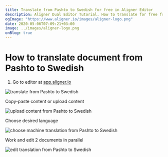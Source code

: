 ```yaml
---
title: Translate from Pashto to Swedish for free in Aligner Editor
description: Aligner Dual Editor Tutorial. How to translate for free from Pashto to Swedish. Aligner is multilingual document management platform. 
ogImage: "https://www.aligner.io/images/aligner-logo.png"
date: 2020-05-06T07:09:21+03:00
image: ../images/aligner-logo.png
onBlog: true
---
```


# How to translate document from Pashto to Swedish

1. Go to editor at [app.aligner.io](https://app.aligner.io "Aligner App web page")

![translate from Pashto to Swedish](../aligner-blank-editor.png "translate from Pashto to Swedish")

Copy-paste content or upload content

![upload content from Pashto to Swedish](../aligner-uploaded-document.png "upload content from Pashto to Swedish")

Choose desired language

![choose machine translation from Pashto to Swedish](../aligner-language-dropdown.png "choose machine translation from Pashto to Swedish")

Work and edit 2 documents in parallel

![edit translation from Pashto to Swedish](../aligner-double-sitded-editor.png "edit translation from Pashto to Swedish")

